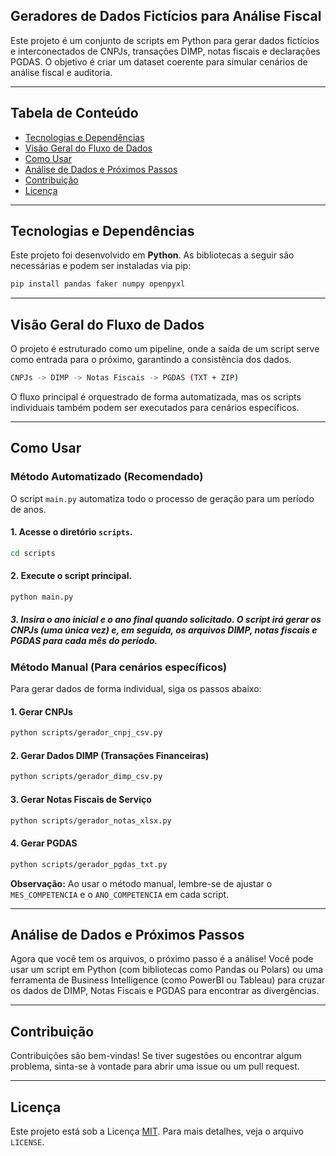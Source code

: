 ## Geradores de Dados Fictícios para Análise Fiscal

Este projeto é um conjunto de scripts em Python para gerar dados fictícios e interconectados de CNPJs, transações DIMP, notas fiscais e declarações PGDAS. O objetivo é criar um dataset coerente para simular cenários de análise fiscal e auditoria.

---

## Tabela de Conteúdo
- [Tecnologias e Dependências](#tecnologias-e-dependências)
- [Visão Geral do Fluxo de Dados](#visão-geral-do-fluxo-de-dados)
- [Como Usar](#como-usar)
- [Análise de Dados e Próximos Passos](#análise-de-dados-e-próximos-passos)
- [Contribuição](#contribuição)
- [Licença](#licença)

---

## Tecnologias e Dependências

Este projeto foi desenvolvido em **Python**. As bibliotecas a seguir são necessárias e podem ser instaladas via pip:

```bash
pip install pandas faker numpy openpyxl
```

---

## Visão Geral do Fluxo de Dados

O projeto é estruturado como um pipeline, onde a saída de um script serve como entrada para o próximo, garantindo a consistência dos dados.

```bash
CNPJs -> DIMP -> Notas Fiscais -> PGDAS (TXT + ZIP)
```

O fluxo principal é orquestrado de forma automatizada, mas os scripts individuais também podem ser executados para cenários específicos.

---

## Como Usar

### Método Automatizado (Recomendado)

O script `main.py` automatiza todo o processo de geração para um período de anos.

#### 1.  Acesse o diretório `scripts`.
```bash
cd scripts
```

#### 2.  Execute o script principal.
```bash
python main.py
```

##### 3.  Insira o **ano inicial** e o **ano final** quando solicitado. O script irá gerar os CNPJs (uma única vez) e, em seguida, os arquivos DIMP, notas fiscais e PGDAS para cada mês do período.

### Método Manual (Para cenários específicos)

Para gerar dados de forma individual, siga os passos abaixo:

#### 1.  **Gerar CNPJs**
```bash
python scripts/gerador_cnpj_csv.py
```

#### 2.  **Gerar Dados DIMP (Transações Financeiras)**
```bash
python scripts/gerador_dimp_csv.py
```

#### 3.  **Gerar Notas Fiscais de Serviço**
```bash
python scripts/gerador_notas_xlsx.py
```

#### 4.  **Gerar PGDAS**
```bash
python scripts/gerador_pgdas_txt.py
```

**Observação:** Ao usar o método manual, lembre-se de ajustar o `MES_COMPETENCIA` e o `ANO_COMPETENCIA` em cada script.

---

## Análise de Dados e Próximos Passos

Agora que você tem os arquivos, o próximo passo é a análise! Você pode usar um script em Python (com bibliotecas como Pandas ou Polars) ou uma ferramenta de Business Intelligence (como PowerBI ou Tableau) para cruzar os dados de DIMP, Notas Fiscais e PGDAS para encontrar as divergências.

---

## Contribuição

Contribuições são bem-vindas! Se tiver sugestões ou encontrar algum problema, sinta-se à vontade para abrir uma issue ou um pull request.

---
## Licença
Este projeto está sob a Licença [MIT](https://choosealicense.com/licenses/mit/). Para mais detalhes, veja o arquivo `LICENSE`.